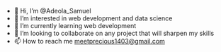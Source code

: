- 👋 Hi, I’m @Adeola_Samuel
- 👀 I’m interested in web development and data science 
- 🌱 I’m currently learning web development
- 💞️ I’m looking to collaborate on any project that will sharpen my skills
- 📫 How to reach me meetprecious1403@gmail.com

<!---
Adeola-creator/Adeola-creator is a ✨ special ✨ repository because its `README.md` (this file) appears on your GitHub profile.
You can click the Preview link to take a look at your changes.
--->

